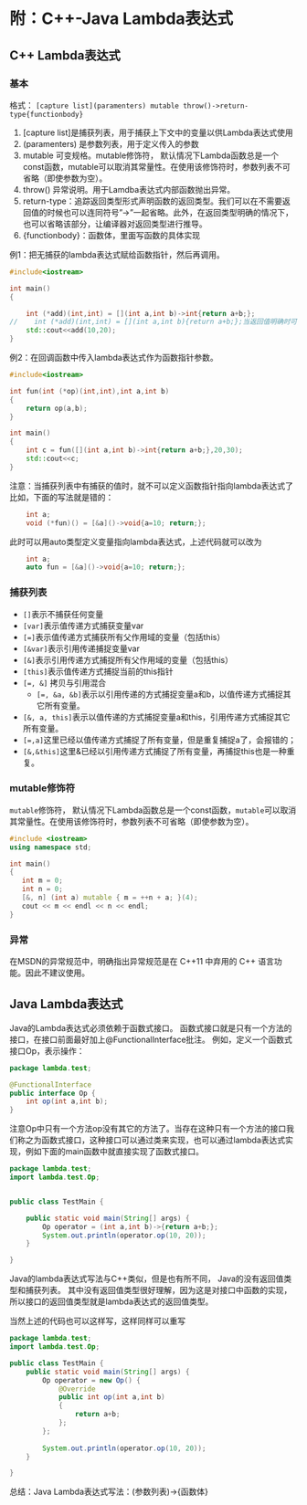 # 附：C++-Java Lambda表达式

## C++ Lambda表达式
### 基本
格式：
`[capture list](paramenters) mutable throw()->return-type{functionbody}`
1. \[capture list\]是捕获列表，用于捕获上下文中的变量以供Lambda表达式使用
2. \(paramenters\) 是参数列表，用于定义传入的参数
3. mutable 可变规格。mutable修饰符， 默认情况下Lambda函数总是一个const函数，mutable可以取消其常量性。在使用该修饰符时，参数列表不可省略（即使参数为空）。
4. throw\(\) 异常说明。用于Lamdba表达式内部函数抛出异常。
5. return-type：追踪返回类型形式声明函数的返回类型。我们可以在不需要返回值的时候也可以连同符号”->”一起省略。此外，在返回类型明确的情况下，也可以省略该部分，让编译器对返回类型进行推导。
6. {functionbody}：函数体，里面写函数的具体实现

例1：把无捕获的lambda表达式赋给函数指针，然后再调用。
```cpp
#include<iostream>

int main()
{

    int (*add)(int,int) = [](int a,int b)->int{return a+b;};
//    int (*add)(int,int) = [](int a,int b){return a+b;};当返回值明确时可以不写
    std::cout<<add(10,20);
}
```

例2：在回调函数中传入lambda表达式作为函数指针参数。
```cpp
#include<iostream>

int fun(int (*op)(int,int),int a,int b)
{
    return op(a,b);
}

int main()
{
    int c = fun([](int a,int b)->int{return a+b;},20,30);
    std::cout<<c;
}
```

注意：当捕获列表中有捕获的值时，就不可以定义函数指针指向lambda表达式了
比如，下面的写法就是错的：
```cpp
    int a;
    void (*fun)() = [&a]()->void{a=10; return;};
```
此时可以用auto类型定义变量指向lambda表达式，上述代码就可以改为
```cpp
    int a;
    auto fun = [&a]()->void{a=10; return;};
```
### 捕获列表

* `[]`表示不捕获任何变量
* `[var]`表示值传递方式捕获变量var
* `[=]`表示值传递方式捕获所有父作用域的变量（包括this）
* `[&var]`表示引用传递捕捉变量var
* `[&]`表示引用传递方式捕捉所有父作用域的变量（包括this）
* `[this]`表示值传递方式捕捉当前的this指针
* `[=, &]` 拷贝与引用混合
    * `[=, &a, &b]`表示以引用传递的方式捕捉变量a和b，以值传递方式捕捉其它所有变量。
* `[&, a, this]`表示以值传递的方式捕捉变量a和this，引用传递方式捕捉其它所有变量。
* `[=,a]`这里已经以值传递方式捕捉了所有变量，但是重复捕捉a了，会报错的；
* `[&,&this]`这里&已经以引用传递方式捕捉了所有变量，再捕捉this也是一种重复。

### mutable修饰符
`mutable`修饰符， 默认情况下Lambda函数总是一个const函数，`mutable`可以取消其常量性。在使用该修饰符时，参数列表不可省略（即使参数为空）。
```cpp
#include <iostream>
using namespace std;

int main()
{
   int m = 0;
   int n = 0;
   [&, n] (int a) mutable { m = ++n + a; }(4);
   cout << m << endl << n << endl;
}
```

### 异常
在MSDN的异常规范中，明确指出异常规范是在 C++11 中弃用的 C++ 语言功能。因此不建议使用。



## Java Lambda表达式
Java的Lambda表达式必须依赖于函数式接口。
函数式接口就是只有一个方法的接口，在接口前面最好加上@FunctionalInterface批注。
例如，定义一个函数式接口Op，表示操作：
```java
package lambda.test;

@FunctionalInterface
public interface Op {
	int op(int a,int b);
}
```
注意Op中只有一个方法op没有其它的方法了。当存在这种只有一个方法的接口我们称之为函数式接口，这种接口可以通过类来实现，也可以通过lambda表达式实现，例如下面的main函数中就直接实现了函数式接口。
```java
package lambda.test;
import lambda.test.Op;


public class TestMain {

	public static void main(String[] args) {
		Op operator = (int a,int b)->{return a+b;};
		System.out.println(operator.op(10, 20));
	}

}
```
Java的lambda表达式写法与C++类似，但是也有所不同，
Java的没有返回值类型和捕获列表。
其中没有返回值类型很好理解，因为这是对接口中函数的实现，所以接口的返回值类型就是lambda表达式的返回值类型。

当然上述的代码也可以这样写，这样同样可以重写
```java
package lambda.test;
import lambda.test.Op;

public class TestMain {
	public static void main(String[] args) {
		Op operator = new Op() {
			@Override
			public int op(int a,int b)
			{
				return a+b;
			};
		};
		
		System.out.println(operator.op(10, 20));
	}

}
```
总结：Java Lambda表达式写法：(参数列表)->{函数体}

